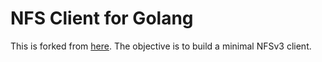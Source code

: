 NFS Client for Golang
=====================

[godoc]:http://godoc.org/github.com/fdawg4l/nfs

This is forked from [here](https://github.com/davecheney/nfs).  The objective is to build a minimal NFSv3 client.
